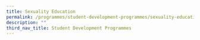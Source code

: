 ```yaml
---
title: Sexuality Education
permalink: /programmes/student-development-programmes/sexuality-education/
description: ""
third_nav_title: Student Development Programmes
---
```

